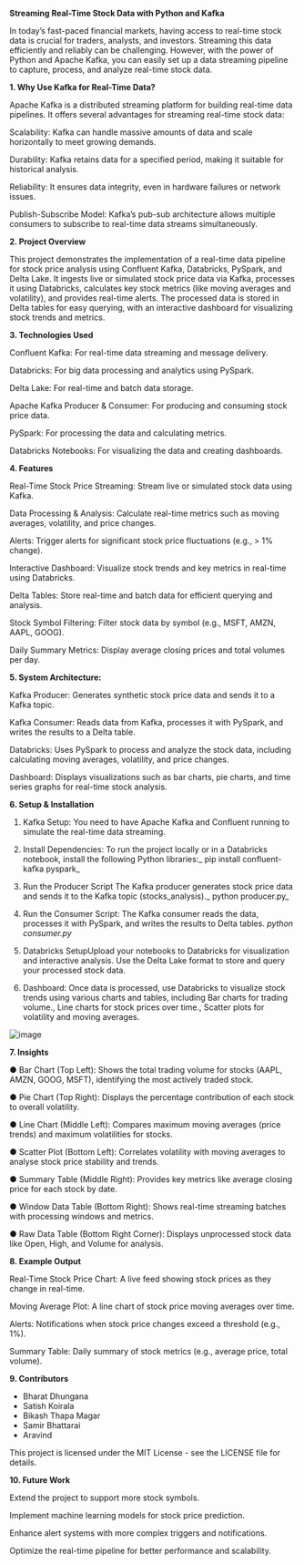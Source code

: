 **Streaming Real-Time Stock Data with Python and Kafka**

In today’s fast-paced financial markets, having access to real-time stock data is crucial for traders, analysts, and investors. Streaming this data efficiently and reliably can be challenging. However, with the power of Python and Apache Kafka, you can easily set up a data streaming pipeline to capture, process, and analyze real-time stock data.


**1. Why Use Kafka for Real-Time Data?**

Apache Kafka is a distributed streaming platform for building real-time data pipelines. 
It offers several advantages for streaming real-time stock data:

Scalability: Kafka can handle massive amounts of data and scale horizontally to meet growing demands.

Durability: Kafka retains data for a specified period, making it suitable for historical analysis.

Reliability: It ensures data integrity, even in hardware failures or network issues.

Publish-Subscribe Model: Kafka’s pub-sub architecture allows multiple consumers to subscribe to real-time data streams simultaneously.


**2. Project Overview**

This project demonstrates the implementation of a real-time data pipeline for stock price analysis using Confluent Kafka, Databricks, PySpark, and Delta Lake. It ingests live or simulated stock price data via Kafka, processes it using Databricks, calculates key stock metrics (like moving averages and volatility), and provides real-time alerts. The processed data is stored in Delta tables for easy querying, with an interactive dashboard for visualizing stock trends and metrics.


**3. Technologies Used**

Confluent Kafka: For real-time data streaming and message delivery.

Databricks: For big data processing and analytics using PySpark.

Delta Lake: For real-time and batch data storage.

Apache Kafka Producer & Consumer: For producing and consuming stock price data.

PySpark: For processing the data and calculating metrics.

Databricks Notebooks: For visualizing the data and creating dashboards.


**4. Features**

Real-Time Stock Price Streaming: Stream live or simulated stock data using Kafka.

Data Processing & Analysis: Calculate real-time metrics such as moving averages, volatility, and price changes.

Alerts: Trigger alerts for significant stock price fluctuations (e.g., > 1% change).

Interactive Dashboard: Visualize stock trends and key metrics in real-time using Databricks.

Delta Tables: Store real-time and batch data for efficient querying and analysis.

Stock Symbol Filtering: Filter stock data by symbol (e.g., MSFT, AMZN, AAPL, GOOG).

Daily Summary Metrics: Display average closing prices and total volumes per day.


**5. System Architecture:**

Kafka Producer: Generates synthetic stock price data and sends it to a Kafka topic.

Kafka Consumer: Reads data from Kafka, processes it with PySpark, and writes the results to a Delta table.

Databricks: Uses PySpark to process and analyze the stock data, including calculating moving averages, volatility, and price changes.

Dashboard: Displays visualizations such as bar charts, pie charts, and time series graphs for real-time stock analysis.


**6. Setup & Installation**

1. Kafka Setup: You need to have Apache Kafka and Confluent running to simulate the real-time data streaming.

2. Install Dependencies: To run the project locally or in a Databricks notebook, install the following Python libraries:_ pip install confluent-kafka pyspark_

3. Run the Producer Script The Kafka producer generates stock price data and sends it to the Kafka topic (stocks_analysis)._ python producer.py_

4. Run the Consumer Script: The Kafka consumer reads the data, processes it with PySpark, and writes the results to Delta tables. _python consumer.py_

5. Databricks SetupUpload your notebooks to Databricks for visualization and interactive analysis. Use the Delta Lake format to store and query your processed stock data.

6. Dashboard: Once data is processed, use Databricks to visualize stock trends using various charts and tables, including Bar charts for trading volume., Line charts for stock prices over time., Scatter plots for volatility and moving averages.

![image](https://github.com/user-attachments/assets/ceb6c155-fe00-4fbd-b7e5-db25bb01914e)


**7. Insights**

● Bar Chart (Top Left): Shows the total trading volume for stocks (AAPL, AMZN, GOOG, MSFT), identifying the most actively traded stock.

● Pie Chart (Top Right): Displays the percentage contribution of each stock to overall volatility.

● Line Chart (Middle Left): Compares maximum moving averages (price trends) and maximum volatilities for stocks.

● Scatter Plot (Bottom Left): Correlates volatility with moving averages to analyse stock price stability and trends.

● Summary Table (Middle Right): Provides key metrics like average closing price for each stock by date.

● Window Data Table (Bottom Right): Shows real-time streaming batches with processing windows and metrics.

● Raw Data Table (Bottom Right Corner): Displays unprocessed stock data like Open, High, and Volume for analysis.


**8. Example Output**

Real-Time Stock Price Chart: A live feed showing stock prices as they change in real-time.

Moving Average Plot: A line chart of stock price moving averages over time.

Alerts: Notifications when stock price changes exceed a threshold (e.g., 1%).

Summary Table: Daily summary of stock metrics (e.g., average price, total volume).


**9. Contributors**

- Bharat Dhungana
- Satish Koirala
- Bikash Thapa Magar
- Samir Bhattarai
- Aravind 

This project is licensed under the MIT License - see the LICENSE file for details.


**10. Future Work**

Extend the project to support more stock symbols.

Implement machine learning models for stock price prediction.

Enhance alert systems with more complex triggers and notifications.

Optimize the real-time pipeline for better performance and scalability.



